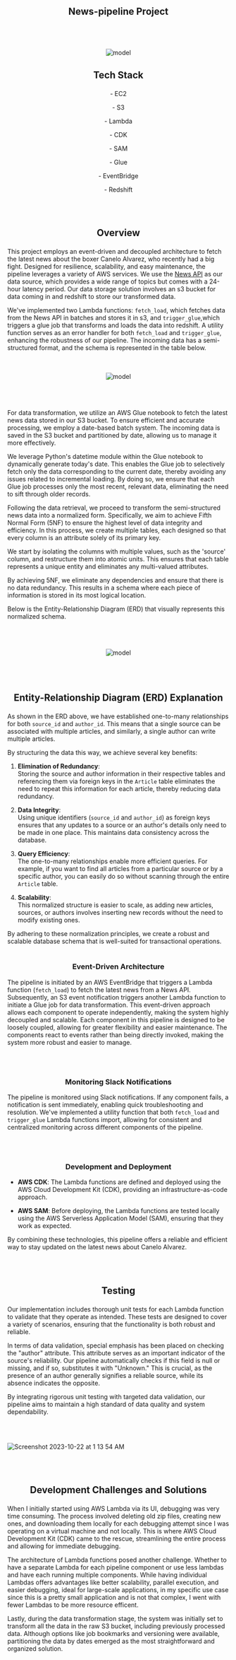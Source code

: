 ## <p align='center'> News-pipeline Project </p>
<br>
<br>
<br>

<div align="center">
  <img src="https://github.com/danielde720/news-pipeline/assets/141448979/0054a735-b023-47cf-ab20-5ac965119f46)" alt="model">
</div>





## <p align='center'> Tech Stack </p>


<p align='center'> - EC2</p>
<p align='center'> - S3</p>
<p align='center'> - Lambda</p>
<p align='center'> - CDK</p>
<p align='center'> - SAM</p>
<p align='center'> - Glue</p>
<p align='center'> - EventBridge</p>
<p align='center'> - Redshift</p>
<br>
<br>



## <p align="center"> Overview </p>

This project employs an event-driven and decoupled architecture to fetch the latest news about the boxer Canelo Alvarez, who recently had a big fight. Designed for resilience, scalability, and easy maintenance, the pipeline leverages a variety of AWS services. We use the [News API](https://newsapi.org/) as our data source, which provides a wide range of topics but comes with a 24-hour latency period. Our data storage solution involves an s3 bucket for data coming in and redshift to store our transformed data. 

We've implemented two Lambda functions: `fetch_load`, which fetches data from the News API in batches and stores it in s3, and `trigger_glue`,which triggers a glue job that transforms and loads the data into redshift. A utility function serves as an error handler for both `fetch_load` and `trigger_glue`, enhancing the robustness of our pipeline. The incoming data has a semi-structured format, and the schema is represented in the table below.
<br>
<br>
<br>
<div align="center">
  <img src="https://github.com/danielde720/news-pipeline/assets/141448979/1cb364f2-d904-492f-920c-b1ed0f0f9a8e" alt="model">
</div>
<br>
<br>
<br>


For data transformation, we utilize an AWS Glue notebook to fetch the latest news data stored in our S3 bucket. To ensure efficient and accurate processing, we employ a date-based batch system. The incoming data is saved in the S3 bucket and partitioned by date, allowing us to manage it more effectively.

We leverage Python's datetime module within the Glue notebook to dynamically generate today's date. This enables the Glue job to selectively fetch only the data corresponding to the current date, thereby avoiding any issues related to incremental loading. By doing so, we ensure that each Glue job processes only the most recent, relevant data, eliminating the need to sift through older records.


Following the data retrieval, we proceed to transform the semi-structured news data into a normalized form. Specifically, we aim to achieve Fifth Normal Form (5NF) to ensure the highest level of data integrity and efficiency. In this process, we create multiple tables, each designed so that every column is an attribute solely of its primary key.

We start by isolating the columns with multiple values, such as the 'source' column, and restructure them into atomic units. This ensures that each table represents a unique entity and eliminates any multi-valued attributes.

By achieving 5NF, we eliminate any dependencies and ensure that there is no data redundancy. This results in a schema where each piece of information is stored in its most logical location.

Below is the Entity-Relationship Diagram (ERD) that visually represents this normalized schema.  

<br>
<br>
<br>
<div align="center">
  <img src="https://github.com/danielde720/news-pipeline/assets/141448979/cd04338c-4c5b-4a41-bf06-20dcb523a939" alt="model">
</div>
<br>
<br>
<br>


## <p align="center"> Entity-Relationship Diagram (ERD) Explanation </p>

As shown in the ERD above, we have established one-to-many relationships for both `source_id` and `author_id`. This means that a single source can be associated with multiple articles, and similarly, a single author can write multiple articles.

By structuring the data this way, we achieve several key benefits:

1. **Elimination of Redundancy**:  
   Storing the source and author information in their respective tables and referencing them via foreign keys in the `Article` table eliminates the need to repeat this information for each article, thereby reducing data redundancy.

2. **Data Integrity**:  
   Using unique identifiers (`source_id` and `author_id`) as foreign keys ensures that any updates to a source or an author's details only need to be made in one place. This maintains data consistency across the database.

3. **Query Efficiency**:  
   The one-to-many relationships enable more efficient queries. For example, if you want to find all articles from a particular source or by a specific author, you can easily do so without scanning through the entire `Article` table.

4. **Scalability**:  
   This normalized structure is easier to scale, as adding new articles, sources, or authors involves inserting new records without the need to modify existing ones.

By adhering to these normalization principles, we create a robust and scalable database schema that is well-suited for transactional operations.
<br>
<br>


### <p align="center"> Event-Driven Architecture </p>

The pipeline is initiated by an AWS EventBridge that triggers a Lambda function (`fetch_load`) to fetch the latest news from a News API. Subsequently, an S3 event notification triggers another Lambda function to initiate a Glue job for data transformation. This event-driven approach allows each component to operate independently, making the system highly decoupled and scalable.
Each component in this pipeline is designed to be loosely coupled, allowing for greater flexibility and easier maintenance. The components react to events rather than being directly invoked, making the system more robust and easier to manage.

<br>
<br>

### <p align="center"> Monitoring Slack Notifications </p>


The pipeline is monitored using Slack notifications. If any component fails, a notification is sent immediately, enabling quick troubleshooting and resolution. We've implemented a utility function that both `fetch_load` and `trigger_glue` Lambda functions import, allowing for consistent and centralized monitoring across different components of the pipeline.

<br>
<br>

### <p align="center"> Development and Deployment </p>

- **AWS CDK**: The Lambda functions are defined and deployed using the AWS Cloud Development Kit (CDK), providing an infrastructure-as-code approach.
  
- **AWS SAM**: Before deploying, the Lambda functions are tested locally using the AWS Serverless Application Model (SAM), ensuring that they work as expected.

By combining these technologies, this pipeline offers a reliable and efficient way to stay updated on the latest news about Canelo Alvarez.


<br>
<br>

## <p align="center"> Testing </p> 

Our implementation includes thorough unit tests for each Lambda function to validate that they operate as intended. These tests are designed to cover a variety of scenarios, ensuring that the functionality is both robust and reliable.

In terms of data validation, special emphasis has been placed on checking the "author" attribute. This attribute serves as an important indicator of the source's reliability. Our pipeline automatically checks if this field is null or missing, and if so, substitutes it with "Unknown." This is crucial, as the presence of an author generally signifies a reliable source, while its absence indicates the opposite.

By integrating rigorous unit testing with targeted data validation, our pipeline aims to maintain a high standard of data quality and system dependability.

<br>
<br>

![Screenshot 2023-10-22 at 1 13 54 AM](https://github.com/danielde720/news-pipeline/assets/141448979/51660f6a-cdeb-4d57-959b-c2780de5870a)

<br>
<br>


## <p align="center">Development Challenges and Solutions</p>

<p align="justify">

When I initially started using AWS Lambda via its UI, debugging was very time consuming. The process involved deleting old zip files, creating new ones, and downloading them locally for each debugging attempt since I was operating on a virtual machine and not locally. This is where AWS Cloud Development Kit (CDK) came to the rescue, streamlining the entire process and allowing for immediate debugging.

The architecture of Lambda functions posed another challenge. Whether to have a separate Lambda for each pipeline component or use less lambdas and have each running multiple components. While having individual Lambdas offers advantages like better scalability, parallel execution, and easier debugging, ideal for large-scale applications, in my specific use case since this is a pretty small application and is not that complex, I went with fewer Lambdas to be more resource efficent.

Lastly, during the data transformation stage, the system was initially set to transform all the data in the raw S3 bucket, including previously processed data. Although options like job bookmarks and versioning were available, partitioning the data by dates emerged as the most straightforward and organized solution.

</p>


